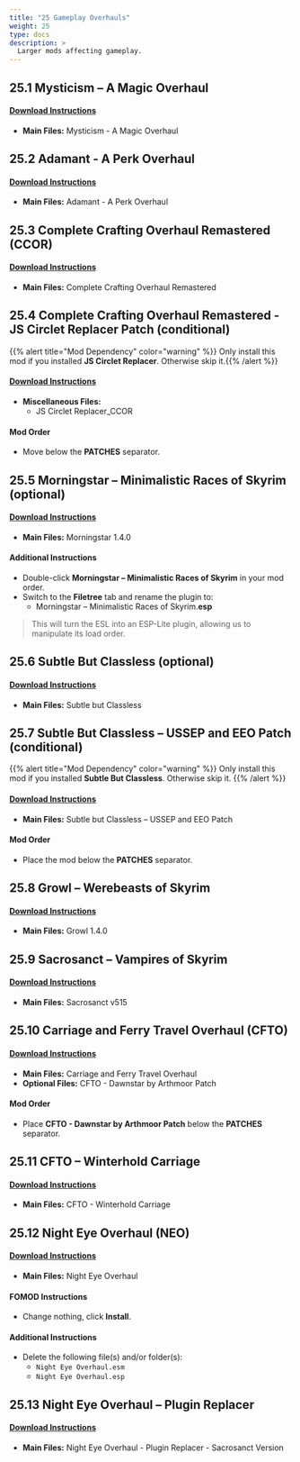 ```yaml
---
title: "25 Gameplay Overhauls"
weight: 25
type: docs
description: >
  Larger mods affecting gameplay.
---
```


## 25.1 Mysticism – A Magic Overhaul

#### [Download Instructions](https://www.nexusmods.com/skyrimspecialedition/mods/27839?tab=files)

* **Main Files:** Mysticism - A Magic Overhaul

## 25.2 Adamant - A Perk Overhaul

#### [Download Instructions](https://www.nexusmods.com/skyrimspecialedition/mods/30191/?tab=files)

* **Main Files:** Adamant - A Perk Overhaul

## 25.3 Complete Crafting Overhaul Remastered (CCOR)

#### [Download Instructions](https://www.nexusmods.com/skyrimspecialedition/mods/28608?tab=files)

* **Main Files:** Complete Crafting Overhaul Remastered

## 25.4 Complete Crafting Overhaul Remastered - JS Circlet Replacer Patch (conditional)

{{% alert title="Mod Dependency" color="warning" %}}
Only install this mod if you installed **JS Circlet Replacer**. Otherwise skip it.{{% /alert %}}

#### [Download Instructions](https://www.nexusmods.com/skyrimspecialedition/mods/19518?tab=files)

* **Miscellaneous Files:**
  * JS Circlet Replacer_CCOR

#### Mod Order

* Move below the **PATCHES** separator.

## 25.5 Morningstar – Minimalistic Races of Skyrim (optional)

#### [Download Instructions](https://www.nexusmods.com/skyrimspecialedition/mods/22298?tab=files)

* **Main Files:** Morningstar 1.4.0

#### Additional Instructions

* Double-click **Morningstar – Minimalistic Races of Skyrim** in your mod order.
* Switch to the **Filetree** tab and rename the plugin to:
  * Morningstar – Minimalistic Races of Skyrim.**esp**

> This will turn the ESL into an ESP-Lite plugin, allowing us to manipulate its load order.

## 25.6 Subtle But Classless (optional)

#### [Download Instructions](https://www.nexusmods.com/skyrimspecialedition/mods/2744?tab=files)

* **Main Files:** Subtle but Classless

## 25.7 Subtle But Classless – USSEP and EEO Patch (conditional)

{{% alert title="Mod Dependency" color="warning" %}}
Only install this mod if you installed **Subtle But Classless**. Otherwise skip it.
{{% /alert %}}

#### [Download Instructions](https://www.nexusmods.com/skyrimspecialedition/mods/26092?tab=files)

* **Main Files:** Subtle but Classless – USSEP and EEO Patch

#### Mod Order

* Place the mod below the **PATCHES** separator.

## 25.8 Growl – Werebeasts of Skyrim

#### [Download Instructions](https://www.nexusmods.com/skyrimspecialedition/mods/31245?tab=files)

* **Main Files:** Growl 1.4.0

## 25.9 Sacrosanct – Vampires of Skyrim

#### [Download Instructions](https://www.nexusmods.com/skyrimspecialedition/mods/3928?tab=files)

* **Main Files:** Sacrosanct v515

## 25.10 Carriage and Ferry Travel Overhaul (CFTO)

#### [Download Instructions](https://www.nexusmods.com/skyrimspecialedition/mods/8379?tab=files)

* **Main Files:** Carriage and Ferry Travel Overhaul
* **Optional Files:** CFTO - Dawnstar by Arthmoor Patch

#### Mod Order

* Place **CFTO - Dawnstar by Arthmoor Patch** below the **PATCHES** separator.

## 25.11 CFTO – Winterhold Carriage

#### [Download Instructions](https://www.nexusmods.com/skyrimspecialedition/mods/27236?tab=files)

* **Main Files:** CFTO - Winterhold Carriage

## 25.12 Night Eye Overhaul (NEO)

#### [Download Instructions](https://www.nexusmods.com/skyrimspecialedition/mods/9177?tab=files)

* **Main Files:** Night Eye Overhaul

#### FOMOD Instructions

* Change nothing, click **Install**.

#### Additional Instructions

* Delete the following file(s) and/or folder(s):
  * `Night Eye Overhaul.esm`
  * `Night Eye Overhaul.esp`

## 25.13 Night Eye Overhaul – Plugin Replacer

#### [Download Instructions](https://www.nexusmods.com/skyrimspecialedition/mods/23794?tab=files)

* **Main Files:** Night Eye Overhaul - Plugin Replacer - Sacrosanct Version